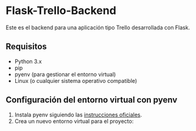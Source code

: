 # Flask-Trello-Backend

Este es el backend para una aplicación tipo Trello desarrollada con Flask.

## Requisitos

- Python 3.x
- pip
- pyenv (para gestionar el entorno virtual)
- Linux (o cualquier sistema operativo compatible)

## Configuración del entorno virtual con pyenv

1. Instala pyenv siguiendo las [instrucciones oficiales](https://github.com/pyenv/pyenv#installation).
2. Crea un nuevo entorno virtual para el proyecto:
